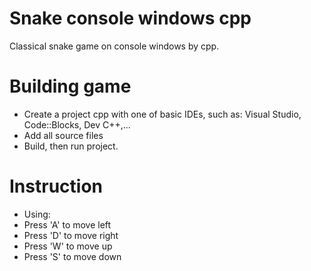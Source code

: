 # Snake console windows cpp

Classical snake game on console windows by cpp.

# Building game
 * Create a project cpp with one of basic IDEs, such as: Visual Studio, Code::Blocks, Dev C++,...
 * Add all source files 
 * Build, then run project.
 
# Instruction

 * Using:
  * Press 'A' to move left
  * Press 'D' to move right
  * Press 'W' to move up
  * Press 'S' to move down
